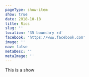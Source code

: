 ```yaml
---
pageType: show-item
show: true
date: 2018-10-18
title: Rics
slug: ''
location: '35 boundary rd'
facebook: 'https://www.facebook.com'
image: ''
nav: false
metaDesc: ''
metaImage: ''
---
```

This is a show